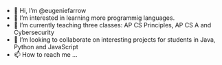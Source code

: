 - 👋 Hi, I’m @eugeniefarrow
- 👀 I’m interested in learning more programmig languages.
- 🌱 I’m currently teaching three classes: AP CS Principles, AP CS A and Cybersecurity 
- 💞️ I’m looking to collaborate on interesting projects for students in Java, Python and JavaScript
- 📫 How to reach me ...

<!---
eugeniefarrow/eugeniefarrow is a ✨ special ✨ repository because its `README.md` (this file) appears on your GitHub profile.
You can click the Preview link to take a look at your changes.
--->
